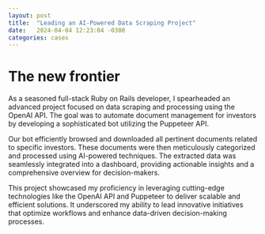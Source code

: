 ```yaml
---
layout: post
title:  "Leading an AI-Powered Data Scraping Project"
date:   2024-04-04 12:23:04 -0300
categories: cases
---
```

# The new frontier
As a seasoned full-stack Ruby on Rails developer, I spearheaded an advanced project focused on data scraping and processing using the OpenAI API. The goal was to automate document management for investors by developing a sophisticated bot utilizing the Puppeteer API.
  
Our bot efficiently browsed and downloaded all pertinent documents related to specific investors. These documents were then meticulously categorized and processed using AI-powered techniques. The extracted data was seamlessly integrated into a dashboard, providing actionable insights and a comprehensive overview for decision-makers.
  
This project showcased my proficiency in leveraging cutting-edge technologies like the OpenAI API and Puppeteer to deliver scalable and efficient solutions. It underscored my ability to lead innovative initiatives that optimize workflows and enhance data-driven decision-making processes.